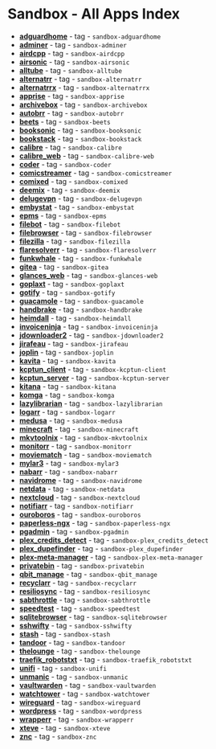 # Sandbox - All Apps Index

  -  **[adguardhome](../sandbox/apps/adguardhome.md)**  - tag - `sandbox-adguardhome`
  -  **[adminer](../sandbox/apps/adminer.md)**  - tag - `sandbox-adminer`
  -  **[airdcpp](../sandbox/apps/airdcpp.md)**  - tag - `sandbox-airdcpp`
  -  **[airsonic](../sandbox/apps/airsonic.md)**  - tag - `sandbox-airsonic`
  -  **[alltube](../sandbox/apps/alltube.md)**  - tag - `sandbox-alltube`
  -  **[alternatrr](../sandbox/apps/alternatrr.md)**  - tag - `sandbox-alternatrr`
  -  **[alternatrrx](../sandbox/apps/alternatrrx.md)**  - tag - `sandbox-alternatrrx`
  -  **[apprise](../sandbox/apps/apprise.md)**  - tag - `sandbox-apprise`
  -  **[archivebox](../sandbox/apps/archivebox.md)**  - tag - `sandbox-archivebox`
  -  **[autobrr](../sandbox/apps/autobrr.md)**  - tag - `sandbox-autobrr`
  -  **[beets](../sandbox/apps/beets.md)**  - tag - `sandbox-beets`
  -  **[booksonic](../sandbox/apps/booksonic.md)**  - tag - `sandbox-booksonic`
  -  **[bookstack](../sandbox/apps/bookstack.md)**  - tag - `sandbox-bookstack`
  -  **[calibre](../sandbox/apps/calibre.md)**  - tag - `sandbox-calibre`
  -  **[calibre_web](../sandbox/apps/calibre_web.md)**  - tag - `sandbox-calibre-web`
  -  **[coder](../sandbox/apps/coder.md)**  - tag - `sandbox-coder`
  -  **[comicstreamer](../sandbox/apps/comicstreamer.md)**  - tag - `sandbox-comicstreamer`
  -  **[comixed](../sandbox/apps/comixed.md)**  - tag - `sandbox-comixed`
  -  **[deemix](../sandbox/apps/deemix.md)**  - tag - `sandbox-deemix`
  -  **[delugevpn](../sandbox/apps/delugevpn.md)**  - tag - `sandbox-delugevpn`
  -  **[embystat](../sandbox/apps/embystat.md)**  - tag - `sandbox-embystat`
  -  **[epms](../sandbox/apps/epms.md)**  - tag - `sandbox-epms`
  -  **[filebot](../sandbox/apps/filebot.md)**  - tag - `sandbox-filebot`
  -  **[filebrowser](../sandbox/apps/filebrowser.md)**  - tag - `sandbox-filebrowser`
  -  **[filezilla](../sandbox/apps/filezilla.md)**  - tag - `sandbox-filezilla`
  -  **[flaresolverr](../sandbox/apps/flaresolverr.md)**  - tag - `sandbox-flaresolverr`
  -  **[funkwhale](../sandbox/apps/funkwhale.md)**  - tag - `sandbox-funkwhale`
  -  **[gitea](../sandbox/apps/gitea.md)**  - tag - `sandbox-gitea`
  -  **[glances_web](../sandbox/apps/glances_web.md)**  - tag - `sandbox-glances-web`
  -  **[goplaxt](../sandbox/apps/goplaxt.md)**  - tag - `sandbox-goplaxt`
  -  **[gotify](../sandbox/apps/gotify.md)**  - tag - `sandbox-gotify`
  -  **[guacamole](../sandbox/apps/guacamole.md)**  - tag - `sandbox-guacamole`
  -  **[handbrake](../sandbox/apps/handbrake.md)**  - tag - `sandbox-handbrake`
  -  **[heimdall](../sandbox/apps/heimdall.md)**  - tag - `sandbox-heimdall`
  -  **[invoiceninja](../sandbox/apps/invoiceninja.md)**  - tag - `sandbox-invoiceninja`
  -  **[jdownloader2](../sandbox/apps/jdownloader2.md)**  - tag - `sandbox-jdownloader2`
  -  **[jirafeau](../sandbox/apps/jirafeau.md)**  - tag - `sandbox-jirafeau`
  -  **[joplin](../sandbox/apps/joplin.md)**  - tag - `sandbox-joplin`
  -  **[kavita](../sandbox/apps/kavita.md)**  - tag - `sandbox-kavita`
  -  **[kcptun_client](../sandbox/apps/kcptun_client.md)**  - tag - `sandbox-kcptun-client`
  -  **[kcptun_server](../sandbox/apps/kcptun_server.md)**  - tag - `sandbox-kcptun-server`
  -  **[kitana](../sandbox/apps/kitana.md)**  - tag - `sandbox-kitana`
  -  **[komga](../sandbox/apps/komga.md)**  - tag - `sandbox-komga`
  -  **[lazylibrarian](../sandbox/apps/lazylibrarian.md)**  - tag - `sandbox-lazylibrarian`
  -  **[logarr](../sandbox/apps/logarr.md)**  - tag - `sandbox-logarr`
  -  **[medusa](../sandbox/apps/medusa.md)**  - tag - `sandbox-medusa`
  -  **[minecraft](../sandbox/apps/minecraft.md)**  - tag - `sandbox-minecraft`
  -  **[mkvtoolnix](../sandbox/apps/mkvtoolnix.md)**  - tag - `sandbox-mkvtoolnix`
  -  **[monitorr](../sandbox/apps/monitorr.md)**  - tag - `sandbox-monitorr`
  -  **[moviematch](../sandbox/apps/moviematch.md)**  - tag - `sandbox-moviematch`
  -  **[mylar3](../sandbox/apps/mylar3.md)**  - tag - `sandbox-mylar3`
  -  **[nabarr](../sandbox/apps/nabarr.md)**  - tag - `sandbox-nabarr`
  -  **[navidrome](../sandbox/apps/navidrome.md)**  - tag - `sandbox-navidrome`
  -  **[netdata](../sandbox/apps/netdata.md)**  - tag - `sandbox-netdata`
  -  **[nextcloud](../sandbox/apps/nextcloud.md)**  - tag - `sandbox-nextcloud`
  -  **[notifiarr](../sandbox/apps/notifiarr.md)**  - tag - `sandbox-notifiarr`
  -  **[ouroboros](../sandbox/apps/ouroboros.md)**  - tag - `sandbox-ouroboros`
  -  **[paperless-ngx](../sandbox/apps/paperless-ngx.md)**  - tag - `sandbox-paperless-ngx`
  -  **[pgadmin](../sandbox/apps/pgadmin.md)**  - tag - `sandbox-pgadmin`
  -  **[plex_credits_detect](../sandbox/apps/plex-credits-detect.md)**  - tag - `sandbox-plex_credits_detect`
  -  **[plex_dupefinder](../sandbox/apps/plex_dupefinder.md)**  - tag - `sandbox-plex_dupefinder`
  -  **[plex-meta-manager](../sandbox/apps/plex-meta-manager.md)**  - tag - `sandbox-plex-meta-manager`
  -  **[privatebin](../sandbox/apps/privatebin.md)**  - tag - `sandbox-privatebin`
  -  **[qbit_manage](../sandbox/apps/qbit_manage.md)**  - tag - `sandbox-qbit_manage`
  -  **[recyclarr](../sandbox/apps/recyclarr.md)**  - tag - `sandbox-recyclarr`
  -  **[resiliosync](../sandbox/apps/resiliosync.md)**  - tag - `sandbox-resiliosync`
  -  **[sabthrottle](../sandbox/apps/sabthrottle.md)**  - tag - `sandbox-sabthrottle`
  -  **[speedtest](../sandbox/apps/speedtest.md)**  - tag - `sandbox-speedtest`
  -  **[sqlitebrowser](../sandbox/apps/sqlitebrowser.md)**  - tag - `sandbox-sqlitebrowser`
  -  **[sshwifty](../sandbox/apps/sshwifty.md)**  - tag - `sandbox-sshwifty`
  -  **[stash](../sandbox/apps/stash.md)**  - tag - `sandbox-stash`
  -  **[tandoor](../sandbox/apps/tandoor.md)**  - tag - `sandbox-tandoor`
  -  **[thelounge](../sandbox/apps/thelounge.md)**  - tag - `sandbox-thelounge`
  -  **[traefik_robotstxt](../sandbox/apps/traefik_robotstxt.md)**  - tag - `sandbox-traefik_robotstxt`
  -  **[unifi](../sandbox/apps/unifi.md)**  - tag - `sandbox-unifi`
  -  **[unmanic](../sandbox/apps/unmanic.md)**  - tag - `sandbox-unmanic`
  -  **[vaultwarden](../sandbox/apps/vaultwarden.md)**  - tag - `sandbox-vaultwarden`
  -  **[watchtower](../sandbox/apps/watchtower.md)**  - tag - `sandbox-watchtower`
  -  **[wireguard](../sandbox/apps/wireguard.md)**  - tag - `sandbox-wireguard`
  -  **[wordpress](../sandbox/apps/wordpress.md)**  - tag - `sandbox-wordpress`
  -  **[wrapperr](../sandbox/apps/wrapperr.md)**  - tag - `sandbox-wrapperr`
  -  **[xteve](../sandbox/apps/xteve.md)**  - tag - `sandbox-xteve`
  -  **[znc](../sandbox/apps/znc.md)**  - tag - `sandbox-znc`
